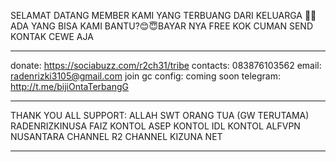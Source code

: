 SELAMAT DATANG MEMBER KAMI YANG TERBUANG DARI KELUARGA 🙏🏻 ADA YANG BISA KAMI BANTU?😊😇BAYAR NYA FREE KOK CUMAN SEND KONTAK CEWE AJA
__________________________________________
donate: https://sociabuzz.com/r2ch31/tribe
contacts: 083876103562
email: radenrizki3105@gmail.com
join gc config: coming soon
telegram: http://t.me/bijiOntaTerbangG
__________________________________________

THANK YOU ALL SUPPORT:
ALLAH SWT
ORANG TUA (GW TERUTAMA)
RADENRIZKINUSA
FAIZ KONTOL
ASEP KONTOL
IDL KONTOL
ALFVPN 
NUSANTARA CHANNEL
R2 CHANNEL
KIZUNA NET
__________________________________________


<!---
R2GANTENG/R2GANTENG is a ✨ special ✨ repository because its `README.md` (this file) appears on your GitHub profile.
You can click the Preview link to take a look at your changes.
--->
